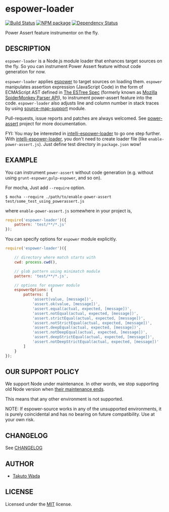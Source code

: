 espower-loader
================================

[![Build Status][travis-image]][travis-url]
[![NPM package][npm-image]][npm-url]
[![Dependency Status][depstat-image]][depstat-url]

Power Assert feature instrumentor on the fly.


DESCRIPTION
---------------------------------------
`espower-loader` is a Node.js module loader that enhances target sources on the fly. So you can instrument Power Assert feature without code generation for now.

`espower-loader` applies [espower](https://github.com/power-assert-js/espower) to target sources on loading them. `espower` manipulates assertion expression (JavaScript Code) in the form of ECMAScript AST defined in [The ESTree Spec](https://github.com/estree/estree) (formerly known as [Mozilla SpiderMonkey Parser API](https://developer.mozilla.org/en-US/docs/SpiderMonkey/Parser_API)), to instrument power-assert feature into the code. `espower-loader` also adjusts line and column number in stack traces by using [source-map-support](https://github.com/evanw/node-source-map-support) module.

Pull-requests, issue reports and patches are always welcomed. See [power-assert](https://github.com/power-assert-js/power-assert) project for more documentation.


FYI: You may be interested in [intelli-espower-loader](https://github.com/power-assert-js/intelli-espower-loader) to go one step further. With [intelli-espower-loader](https://github.com/power-assert-js/intelli-espower-loader), you don't need to create loader file (like `enable-power-assert.js`). Just define test directory in `package.json` wow!


EXAMPLE
---------------------------------------

You can instrument `power-assert` without code generation (e.g. without using `grunt-espower`,`gulp-espower`, and so on).

For mocha, Just add `--require` option.

    $ mocha --require ./path/to/enable-power-assert test/some_test_using_powerassert.js

where `enable-power-assert.js` somewhere in your project is,

```javascript
require('espower-loader')({
    pattern: 'test/**/*.js'
});
```

You can specify options for `espower` module explicitly.

```javascript
require('espower-loader')({

    // directory where match starts with
    cwd: process.cwd(),

    // glob pattern using minimatch module
    pattern: 'test/**/*.js',

    // options for espower module
    espowerOptions: {
        patterns: [
            'assert(value, [message])',
            'assert.ok(value, [message])',
            'assert.equal(actual, expected, [message])',
            'assert.notEqual(actual, expected, [message])',
            'assert.strictEqual(actual, expected, [message])',
            'assert.notStrictEqual(actual, expected, [message])',
            'assert.deepEqual(actual, expected, [message])',
            'assert.notDeepEqual(actual, expected, [message])',
            'assert.deepStrictEqual(actual, expected, [message])',
            'assert.notDeepStrictEqual(actual, expected, [message])'
        ]
    }
});
```


OUR SUPPORT POLICY
---------------------------------------

We support Node under maintenance. In other words, we stop supporting old Node version when [their maintenance ends](https://github.com/nodejs/LTS).

This means that any other environment is not supported.

NOTE: If espower-source works in any of the unsupported environments, it is purely coincidental and has no bearing on future compatibility. Use at your own risk.


CHANGELOG
---------------------------------------
See [CHANGELOG](https://github.com/power-assert-js/espower-loader/blob/master/CHANGELOG.md)


AUTHOR
---------------------------------------
* [Takuto Wada](https://github.com/twada)


LICENSE
---------------------------------------
Licensed under the [MIT](https://github.com/power-assert-js/espower-loader/blob/master/MIT-LICENSE.txt) license.


[npm-url]: https://npmjs.org/package/espower-loader
[npm-image]: https://badge.fury.io/js/espower-loader.svg

[travis-url]: https://travis-ci.org/power-assert-js/espower-loader
[travis-image]: https://secure.travis-ci.org/power-assert-js/espower-loader.svg?branch=master

[depstat-url]: https://gemnasium.com/power-assert-js/espower-loader
[depstat-image]: https://gemnasium.com/power-assert-js/espower-loader.svg
